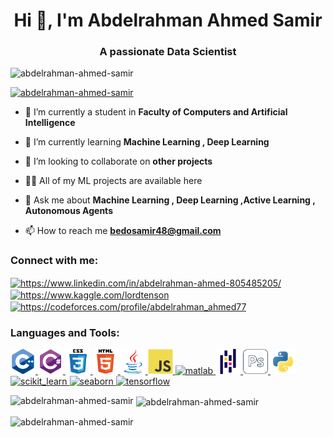 <h1 align="center">Hi 👋, I'm Abdelrahman Ahmed Samir</h1>
<h3 align="center">A passionate Data Scientist</h3>

<p align="left"> <img src="https://komarev.com/ghpvc/?username=abdelrahman-ahmed-samir&label=Profile%20views&color=0e75b6&style=flat" alt="abdelrahman-ahmed-samir" /> </p>

<p align="left"> <a href="https://github.com/ryo-ma/github-profile-trophy"><img src="https://github-profile-trophy.vercel.app/?username=abdelrahman-ahmed-samir" alt="abdelrahman-ahmed-samir" /></a> </p>

- 🔭 I’m currently a student in **Faculty of Computers and Artificial Intelligence**

- 🌱 I’m currently learning **Machine Learning , Deep Learning**

- 👯 I’m looking to collaborate on **other projects**

- 👨‍💻 All of my ML projects are available here

- 💬 Ask me about **Machine Learning , Deep Learning ,Active Learning , Autonomous Agents**

- 📫 How to reach me **bedosamir48@gmail.com**

 <!--
- 🔗 [Linked-in] (https://www.linkedin.com/in/abdelrahman-ahmed-805485205/)
- 💻 [Kaggle] (https://www.kaggle.com/lordtenson)
- 👨‍💻 [CodeForces] (https://codeforces.com/profile/Abdelrahman_Ahmed77)
-->

<h3 align="left">Connect with me:</h3>
<p align="left">
<a href="https://www.linkedin.com/in/abdelrahman-ahmed-805485205/" target="blank"><img align="center" src="https://raw.githubusercontent.com/rahuldkjain/github-profile-readme-generator/master/src/images/icons/Social/linked-in-alt.svg" alt="https://www.linkedin.com/in/abdelrahman-ahmed-805485205/" height="30" width="40" /></a>
<a href="https://www.kaggle.com/lordtenson" target="blank"><img align="center" src="https://raw.githubusercontent.com/rahuldkjain/github-profile-readme-generator/master/src/images/icons/Social/kaggle.svg" alt="https://www.kaggle.com/lordtenson" height="30" width="40" /></a>
<a href="https://codeforces.com/profile/Abdelrahman_Ahmed77" target="blank"><img align="center" src="https://raw.githubusercontent.com/rahuldkjain/github-profile-readme-generator/master/src/images/icons/Social/codeforces.svg" alt="https://codeforces.com/profile/abdelrahman_ahmed77" height="30" width="40" /></a>
</p>

<h3 align="left">Languages and Tools:</h3>
<p align="left"> <a href="https://www.w3schools.com/cpp/" target="_blank" rel="noreferrer"> <img src="https://raw.githubusercontent.com/devicons/devicon/master/icons/cplusplus/cplusplus-original.svg" alt="cplusplus" width="40" height="40"/> </a> <a href="https://www.w3schools.com/cs/" target="_blank" rel="noreferrer"> <img src="https://raw.githubusercontent.com/devicons/devicon/master/icons/csharp/csharp-original.svg" alt="csharp" width="40" height="40"/> </a> <a href="https://www.w3schools.com/css/" target="_blank" rel="noreferrer"> <img src="https://raw.githubusercontent.com/devicons/devicon/master/icons/css3/css3-original-wordmark.svg" alt="css3" width="40" height="40"/> </a> <a href="https://www.w3.org/html/" target="_blank" rel="noreferrer"> <img src="https://raw.githubusercontent.com/devicons/devicon/master/icons/html5/html5-original-wordmark.svg" alt="html5" width="40" height="40"/> </a> <a href="https://www.java.com" target="_blank" rel="noreferrer"> <img src="https://raw.githubusercontent.com/devicons/devicon/master/icons/java/java-original.svg" alt="java" width="40" height="40"/> </a> <a href="https://developer.mozilla.org/en-US/docs/Web/JavaScript" target="_blank" rel="noreferrer"> <img src="https://raw.githubusercontent.com/devicons/devicon/master/icons/javascript/javascript-original.svg" alt="javascript" width="40" height="40"/> </a> <a href="https://www.mathworks.com/" target="_blank" rel="noreferrer"> <img src="https://upload.wikimedia.org/wikipedia/commons/2/21/Matlab_Logo.png" alt="matlab" width="40" height="40"/> </a> <a href="https://pandas.pydata.org/" target="_blank" rel="noreferrer"> <img src="https://raw.githubusercontent.com/devicons/devicon/2ae2a900d2f041da66e950e4d48052658d850630/icons/pandas/pandas-original.svg" alt="pandas" width="40" height="40"/> </a> <a href="https://www.photoshop.com/en" target="_blank" rel="noreferrer"> <img src="https://raw.githubusercontent.com/devicons/devicon/master/icons/photoshop/photoshop-line.svg" alt="photoshop" width="40" height="40"/> </a> <a href="https://www.python.org" target="_blank" rel="noreferrer"> <img src="https://raw.githubusercontent.com/devicons/devicon/master/icons/python/python-original.svg" alt="python" width="40" height="40"/> </a> <a href="https://scikit-learn.org/" target="_blank" rel="noreferrer"> <img src="https://upload.wikimedia.org/wikipedia/commons/0/05/Scikit_learn_logo_small.svg" alt="scikit_learn" width="40" height="40"/> </a> <a href="https://seaborn.pydata.org/" target="_blank" rel="noreferrer"> <img src="https://seaborn.pydata.org/_images/logo-mark-lightbg.svg" alt="seaborn" width="40" height="40"/> </a> <a href="https://www.tensorflow.org" target="_blank" rel="noreferrer"> <img src="https://www.vectorlogo.zone/logos/tensorflow/tensorflow-icon.svg" alt="tensorflow" width="40" height="40"/> </a> </p>

<p><img align="left" src="https://github-readme-stats.vercel.app/api/top-langs?username=abdelrahman-ahmed-samir&show_icons=true&locale=en&layout=compact" alt="abdelrahman-ahmed-samir" /></p>

<p>&nbsp;<img align="center" src="https://github-readme-stats.vercel.app/api?username=abdelrahman-ahmed-samir&show_icons=true&locale=en" alt="abdelrahman-ahmed-samir" /></p>

<p><img align="center" src="https://github-readme-streak-stats.herokuapp.com/?user=abdelrahman-ahmed-samir&" alt="abdelrahman-ahmed-samir" /></p>
